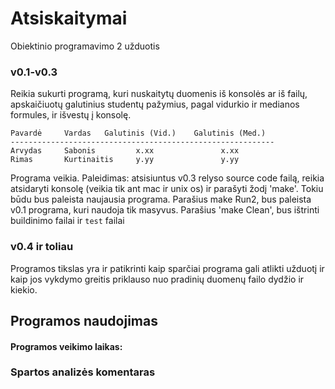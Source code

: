 # Atsiskaitymai
Obiektinio programavimo 2 užduotis
### v0.1-v0.3

Reikia sukurti programą, kuri nuskaitytų duomenis iš konsolės ar iš failų, apskaičiuotų galutinius studentų pažymius, pagal vidurkio ir medianos formules, ir išvestų į konsolę.
```shell
Pavardė     Vardas   Galutinis (Vid.)    Galutinis (Med.)
-----------------------------------------------------------
Arvydas     Sabonis         x.xx               x.xx
Rimas       Kurtinaitis     y.yy               y.yy
```
Programa veikia.
Paleidimas: atsisiuntus v0.3 relyso source code failą, reikia atsidaryti konsolę (veikia tik ant mac ir unix os) ir parašyti žodį 'make'.
Tokiu būdu bus paleista naujausia programa. Parašius make Run2, bus paleista v0.1 programa, kuri naudoja tik masyvus.
Parašius 'make Clean', bus ištrinti buildinimo failai ir `test` failai
### v0.4 ir toliau

Programos tikslas yra ir patikrinti kaip sparčiai programa gali atlikti užduotį ir kaip jos vykdymo greitis priklauso nuo pradinių duomenų failo dydžio ir kiekio.

## Programos naudojimas

#### Programos veikimo laikas:

### Spartos analizės komentaras
